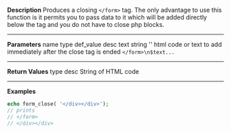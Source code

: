 **Description**
Produces a closing `</form>` tag. The only advantage to use this function is it permits you to pass data to it which will be added directly below the tag and you do not have to close php blocks.

--------
**Parameters**
name	type	def_value	desc
text	string	''	html code or text to add immediately after the close tag is ended `</form>\n$text...`

--------
**Return Values**
type	desc
String	of HTML code

--------
**Examples**

```php
echo form_close( '</div></div>');
// prints
// </form>
// </div></div>
```